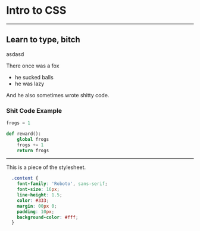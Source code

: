 # Intro to CSS

----

## Learn to type, bitch

asdasd

There once was a fox

- he sucked balls
- he was lazy

And he also sometimes wrote shitty code.

### Shit Code Example

```python
frogs = 1

def reward():
    global frogs
    frogs += 1
    return frogs
```

----

This is a piece of the stylesheet.

```css
  .content {
    font-family: 'Roboto', sans-serif;
    font-size: 16px;
    line-height: 1.5;
    color: #333;
    margin: 00px 0;
    padding: 10px;
    background-color: #fff;
  }
```